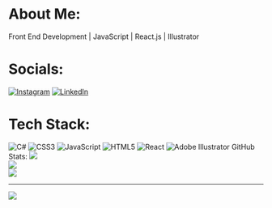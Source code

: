 # About Me:
Front End Development |  JavaScript | React.js | Illustrator

 # Socials:
[![Instagram](https://img.shields.io/badge/Instagram-%23E4405F.svg?logo=Instagram&logoColor=white)](https://instagram.com/zubrrk) [![LinkedIn](https://img.shields.io/badge/LinkedIn-%230077B5.svg?logo=linkedin&logoColor=white)](https://linkedin.com/in/www.linkedin.com/in/muhammad-zubair-012866227) 

 # Tech Stack:
![C#](https://img.shields.io/badge/c%23-%23239120.svg?style=for-the-badge&logo=csharp&logoColor=white) ![CSS3](https://img.shields.io/badge/css3-%231572B6.svg?style=for-the-badge&logo=css3&logoColor=white) ![JavaScript](https://img.shields.io/badge/javascript-%23323330.svg?style=for-the-badge&logo=javascript&logoColor=%23F7DF1E) ![HTML5](https://img.shields.io/badge/html5-%23E34F26.svg?style=for-the-badge&logo=html5&logoColor=white) ![React](https://img.shields.io/badge/react-%2320232a.svg?style=for-the-badge&logo=react&logoColor=%2361DAFB) ![Adobe Illustrator](https://img.shields.io/badge/adobe%20illustrator-%23FF9A00.svg?style=for-the-badge&logo=adobe%20illustrator&logoColor=white)
GitHub Stats:
![](https://github-readme-stats.vercel.app/api?username=zbrrk&theme=onedark&hide_border=true&include_all_commits=true&count_private=false)<br/>
![](https://github-readme-streak-stats.herokuapp.com/?user=zbrrk&theme=onedark&hide_border=true)<br/>
![](https://github-readme-stats.vercel.app/api/top-langs/?username=zbrrk&theme=onedark&hide_border=true&include_all_commits=true&count_private=false&layout=compact)

---
[![](https://visitcount.itsvg.in/api?id=zbrrk&icon=5&color=12)](https://visitcount.itsvg.in)

<!-- Proudly created with GPRM ( https://gprm.itsvg.in ) -->
